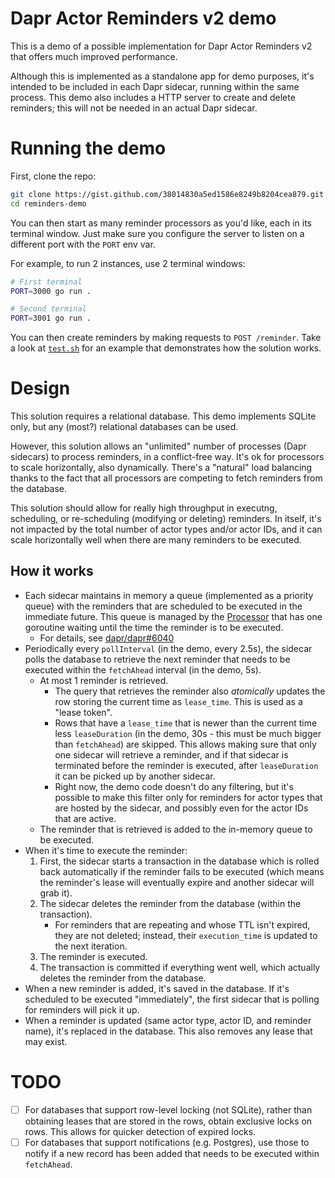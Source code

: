 # Dapr Actor Reminders v2 demo

This is a demo of a possible implementation for Dapr Actor Reminders v2 that offers much improved performance.

Although this is implemented as a standalone app for demo purposes, it's intended to be included in each Dapr sidecar, running within the same process. This demo also includes a HTTP server to create and delete reminders; this will not be needed in an actual Dapr sidecar.

# Running the demo

First, clone the repo:

```sh
git clone https://gist.github.com/38014830a5ed1586e8249b8204cea879.git reminders-demo
cd reminders-demo
```

You can then start as many reminder processors as you'd like, each in its terminal window. Just make sure you configure the server to listen on a different port with the `PORT` env var.

For example, to run 2 instances, use 2 terminal windows:

```sh
# First terminal
PORT=3000 go run .

# Second terminal
PORT=3001 go run .
```

You can then create reminders by making requests to `POST /reminder`. Take a look at [`test.sh`](./test.sh) for an example that demonstrates how the solution works.

# Design

This solution requires a relational database. This demo implements SQLite only, but any (most?) relational databases can be used.

However, this solution allows an "unlimited" number of processes (Dapr sidecars) to process reminders, in a conflict-free way. It's ok for processors to scale horizontally, also dynamically. There's a "natural" load balancing thanks to the fact that all processors are competing to fetch reminders from the database.

This solution should allow for really high throughput in executng, scheduling, or re-scheduling (modifying or deleting) reminders. In itself, it's not impacted by the total number of actor types and/or actor IDs, and it can scale horizontally well when there are many reminders to be executed.

## How it works

- Each sidecar maintains in memory a queue (implemented as a priority queue) with the reminders that are scheduled to be executed in the immediate future. This queue is managed by the [Processor](./pkg/reminders/processor.go) that has one goroutine waiting until the time the reminder is to be executed.
  - For details, see [dapr/dapr#6040](https://github.com/dapr/dapr/pull/6040)
- Periodically every `pollInterval` (in the demo, every 2.5s), the sidecar polls the database to retrieve the next reminder that needs to be executed within the `fetchAhead` interval (in the demo, 5s).
  - At most 1 reminder is retrieved.
    - The query that retrieves the reminder also _atomically_ updates the row storing the current time as `lease_time`. This is used as a "lease token".
    - Rows that have a `lease_time` that is newer than the current time less `leaseDuration` (in the demo, 30s - this must be much bigger than `fetchAhead`) are skipped. This allows making sure that only one sidecar will retrieve a reminder, and if that sidecar is terminated before the reminder is executed, after `leaseDuration` it can be picked up by another sidecar.
    - Right now, the demo code doesn't do any filtering, but it's possible to make this filter only for reminders for actor types that are hosted by the sidecar, and possibly even for the actor IDs that are active.
  - The reminder that is retrieved is added to the in-memory queue to be executed.
- When it's time to execute the reminder:
  1. First, the sidecar starts a transaction in the database which is rolled back automatically if the reminder fails to be executed (which means the reminder's lease will eventually expire and another sidecar will grab it).
  2. The sidecar deletes the reminder from the database (within the transaction).
     - For reminders that are repeating and whose TTL isn't expired, they are not deleted; instead, their `execution_time` is updated to the next iteration.
  3. The reminder is executed.
  4. The transaction is committed if everything went well, which actually deletes the reminder from the database.
- When a new reminder is added, it's saved in the database. If it's scheduled to be executed "immediately", the first sidecar that is polling for reminders will pick it up.
- When a reminder is updated (same actor type, actor ID, and reminder name), it's replaced in the database. This also removes any lease that may exist.

# TODO

- [ ] For databases that support row-level locking (not SQLite), rather than obtaining leases that are stored in the rows, obtain exclusive locks on rows. This allows for quicker detection of expired locks.
- [ ] For databases that support notifications (e.g. Postgres), use those to notify if a new record has been added that needs to be executed within `fetchAhead`.

